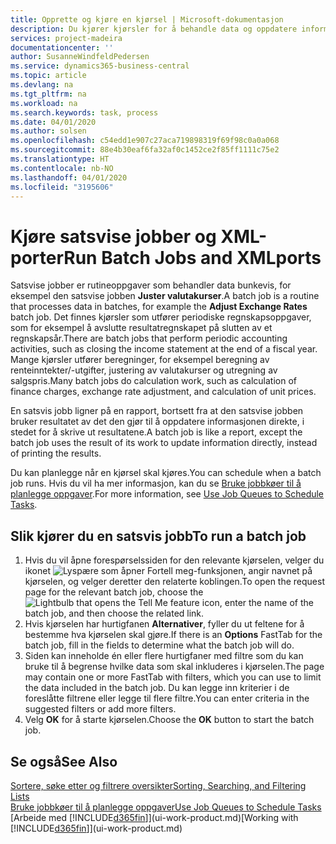 ```yaml
---
title: Opprette og kjøre en kjørsel | Microsoft-dokumentasjon
description: Du kjører kjørsler for å behandle data og oppdatere informasjon, for eksempel for å gjøre periodiske regnskapsoppgaver eller beregninger.
services: project-madeira
documentationcenter: ''
author: SusanneWindfeldPedersen
ms.service: dynamics365-business-central
ms.topic: article
ms.devlang: na
ms.tgt_pltfrm: na
ms.workload: na
ms.search.keywords: task, process
ms.date: 04/01/2020
ms.author: solsen
ms.openlocfilehash: c54edd1e907c27aca719898319f69f98c0a0a068
ms.sourcegitcommit: 88e4b30eaf6fa32af0c1452ce2f85ff1111c75e2
ms.translationtype: HT
ms.contentlocale: nb-NO
ms.lasthandoff: 04/01/2020
ms.locfileid: "3195606"
---
```

# <a name="run-batch-jobs-and-xmlports"></a><span data-ttu-id="be96c-103">Kjøre satsvise jobber og XML-porter</span><span class="sxs-lookup"><span data-stu-id="be96c-103">Run Batch Jobs and XMLports</span></span>
<span data-ttu-id="be96c-104">Satsvise jobber er rutineoppgaver som behandler data bunkevis, for eksempel den satsvise jobben **Juster valutakurser**.</span><span class="sxs-lookup"><span data-stu-id="be96c-104">A batch job is a routine that processes data in batches, for example the **Adjust Exchange Rates** batch job.</span></span> <span data-ttu-id="be96c-105">Det finnes kjørsler som utfører periodiske regnskapsoppgaver, som for eksempel å avslutte resultatregnskapet på slutten av et regnskapsår.</span><span class="sxs-lookup"><span data-stu-id="be96c-105">There are batch jobs that perform periodic accounting activities, such as closing the income statement at the end of a fiscal year.</span></span> <span data-ttu-id="be96c-106">Mange kjørsler utfører beregninger, for eksempel beregning av renteinntekter/-utgifter, justering av valutakurser og utregning av salgspris.</span><span class="sxs-lookup"><span data-stu-id="be96c-106">Many batch jobs do calculation work, such as calculation of finance charges, exchange rate adjustment, and calculation of unit prices.</span></span>

<span data-ttu-id="be96c-107">En satsvis jobb ligner på en rapport, bortsett fra at den satsvise jobben bruker resultatet av det den gjør til å oppdatere informasjonen direkte, i stedet for å skrive ut resultatene.</span><span class="sxs-lookup"><span data-stu-id="be96c-107">A batch job is like a report, except the batch job uses the result of its work to update information directly, instead of printing the results.</span></span>

<span data-ttu-id="be96c-108">Du kan planlegge når en kjørsel skal kjøres.</span><span class="sxs-lookup"><span data-stu-id="be96c-108">You can schedule when a batch job runs.</span></span> <span data-ttu-id="be96c-109">Hvis du vil ha mer informasjon, kan du se [Bruke jobbkøer til å planlegge oppgaver](admin-job-queues-schedule-tasks.md).</span><span class="sxs-lookup"><span data-stu-id="be96c-109">For more information, see [Use Job Queues to Schedule Tasks](admin-job-queues-schedule-tasks.md).</span></span>

## <a name="to-run-a-batch-job"></a><span data-ttu-id="be96c-110">Slik kjører du en satsvis jobb</span><span class="sxs-lookup"><span data-stu-id="be96c-110">To run a batch job</span></span>
1. <span data-ttu-id="be96c-111">Hvis du vil åpne forespørselssiden for den relevante kjørselen, velger du ikonet ![Lyspære som åpner Fortell meg-funksjonen](media/ui-search/search_small.png "Fortell hva du vil gjøre"), angir navnet på kjørselen, og velger deretter den relaterte koblingen.</span><span class="sxs-lookup"><span data-stu-id="be96c-111">To open the request page for the relevant batch job, choose the ![Lightbulb that opens the Tell Me feature](media/ui-search/search_small.png "Tell me what you want to do") icon, enter the name of the batch job, and then choose the related link.</span></span>
2. <span data-ttu-id="be96c-112">Hvis kjørselen har hurtigfanen **Alternativer**, fyller du ut feltene for å bestemme hva kjørselen skal gjøre.</span><span class="sxs-lookup"><span data-stu-id="be96c-112">If there is an **Options** FastTab for the batch job, fill in the fields to determine what the batch job will do.</span></span>
3. <span data-ttu-id="be96c-113">Siden kan inneholde én eller flere hurtigfaner med filtre som du kan bruke til å begrense hvilke data som skal inkluderes i kjørselen.</span><span class="sxs-lookup"><span data-stu-id="be96c-113">The page may contain one or more FastTab with filters, which you can use to limit the data included in the batch job.</span></span> <span data-ttu-id="be96c-114">Du kan legge inn kriterier i de foreslåtte filtrene eller legge til flere filtre.</span><span class="sxs-lookup"><span data-stu-id="be96c-114">You can enter criteria in the suggested filters or add more filters.</span></span>
4. <span data-ttu-id="be96c-115">Velg **OK** for å starte kjørselen.</span><span class="sxs-lookup"><span data-stu-id="be96c-115">Choose the **OK** button to start the batch job.</span></span>

## <a name="see-also"></a><span data-ttu-id="be96c-116">Se også</span><span class="sxs-lookup"><span data-stu-id="be96c-116">See Also</span></span>
[<span data-ttu-id="be96c-117">Sortere, søke etter og filtrere oversikter</span><span class="sxs-lookup"><span data-stu-id="be96c-117">Sorting, Searching, and Filtering Lists</span></span>](ui-enter-criteria-filters.md)  
[<span data-ttu-id="be96c-118">Bruke jobbkøer til å planlegge oppgaver</span><span class="sxs-lookup"><span data-stu-id="be96c-118">Use Job Queues to Schedule Tasks</span></span>](admin-job-queues-schedule-tasks.md)  
<span data-ttu-id="be96c-119">[Arbeide med [!INCLUDE[d365fin](includes/d365fin_md.md)]](ui-work-product.md)</span><span class="sxs-lookup"><span data-stu-id="be96c-119">[Working with [!INCLUDE[d365fin](includes/d365fin_md.md)]](ui-work-product.md)</span></span>
